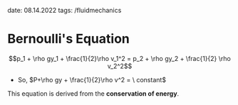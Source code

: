 date: 08.14.2022
tags: /fluidmechanics
# Bernoulli's Equation
$$p_1 + \rho gy_1 + \frac{1}{2}\rho v_1^2 = p_2 + \rho gy_2 + \frac{1}{2} \rho v_2^2$$
- So, $P+\rho gy + \frac{1}{2}\rho v^2 = \ constant$

This equation is derived from the **conservation of energy**.
